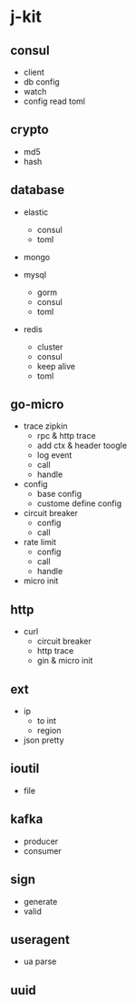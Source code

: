 # j-kit

## consul

-   client
-   db config
-   watch
-   config read toml

## crypto

-   md5
-   hash

## database

-   elastic
    -   consul
    -   toml

-   mongo

-   mysql
    -   gorm
    -   consul
    -   toml

-   redis
    -   cluster
    -   consul
    -   keep alive
    -   toml

## go-micro

-   trace zipkin
    -   rpc & http trace
    -   add ctx & header toogle
    -   log event
    -   call
    -   handle
-   config
    -   base config
    -   custome define config
-   circuit breaker
    -   config
    -   call
-   rate limit
    -   config
    -   call
    -   handle
-   micro init

## http

-   curl
    -   circuit breaker
    -   http trace
    -   gin & micro init


## ext

-   ip
    -   to int
    -   region
-   json pretty

## ioutil

-   file

## kafka

-   producer
-   consumer

## sign

-   generate
-   valid

## useragent

-   ua parse

## uuid
